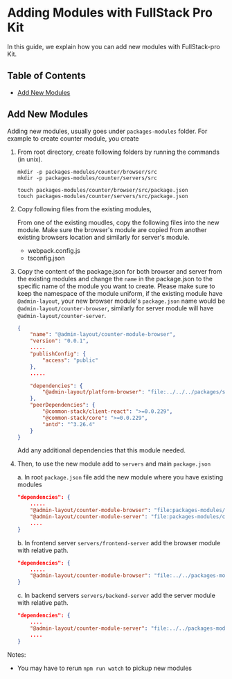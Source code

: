 # Adding Modules with FullStack Pro Kit

In this guide, we explain how you can add new modules with FullStack-pro Kit.

## Table of Contents

* [Add New Modules](#installing-and-importing-dependencies)


## Add New Modules

Adding new modules, usually goes under `packages-modules` folder. For example to create counter module, you create

1. From root directory, create following folders by running the commands (in unix).
    ```
    mkdir -p packages-modules/counter/browser/src
    mkdir -p packages-modules/counter/servers/src

    touch packages-modules/counter/browser/src/package.json
    touch packages-modules/counter/servers/src/package.json
    ```

2. Copy following files from the existing modules,

    From one of the existing moudles, copy the following files into the new module. Make sure the browser's module are copied from another existing browsers location and similarly for server's module.

    - webpack.config.js
    - tsconfig.json


3. Copy the content of the package.json for both browser and server from the existing modules and change the `name` in the package.json to the specific name of the module you want to create. Please make sure to keep the namespace of the module uniform, if the existing module have `@admin-layout`, your new browser module's `package.json` name would be `@admin-layout/counter-browser`, similarly for server module will have `@admin-layout/counter-server`.

    ```json
    {
        "name": "@admin-layout/counter-module-browser",
        "version": "0.0.1",
        .....
        "publishConfig": {
            "access": "public"
        },
        .....

        "dependencies": {
            "@admin-layout/platform-browser": "file:../../../packages/sample-platform/browser",
        },
        "peerDependencies": {
            "@common-stack/client-react": ">=0.0.229",
            "@common-stack/core": ">=0.0.229",
            "antd": "^3.26.4"
        }
    }
    ```
    Add any additional dependencies that this module needed.

4. Then, to use the new module add to `servers` and main `package.json`

    a. In root `package.json` file add the new module where you have existing modules
    ```json
    "dependencies": {
        .....
        "@admin-layout/counter-module-browser": "file:packages-modules/counter/browser",
        "@admin-layout/counter-module-server": "file:packages-modules/counter/server",
        ....
    }
    ``` 
    b. In frontend server `servers/frontend-server` add the browser module with relative path.
    ```json
    "dependencies": {
        .....
        "@admin-layout/counter-module-browser": "file:../../packages-modules/counter/browser",
    }
    ```
    c. In backend servers `servers/backend-server` add the server module with relative path.
    ```json
    "dependencies": {
        ....
        "@admin-layout/counter-module-server": "file:../../packages-modules/counter/server",
        ....
    }
    ```

Notes:

- You may have to rerun `npm run watch` to pickup new modules
